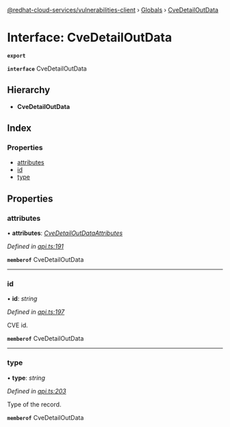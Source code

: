 [@redhat-cloud-services/vulnerabilities-client](../README.md) › [Globals](../globals.md) › [CveDetailOutData](cvedetailoutdata.md)

# Interface: CveDetailOutData

**`export`** 

**`interface`** CveDetailOutData

## Hierarchy

* **CveDetailOutData**

## Index

### Properties

* [attributes](cvedetailoutdata.md#attributes)
* [id](cvedetailoutdata.md#id)
* [type](cvedetailoutdata.md#type)

## Properties

###  attributes

• **attributes**: *[CveDetailOutDataAttributes](cvedetailoutdataattributes.md)*

*Defined in [api.ts:191](https://github.com/RedHatInsights/javascript-clients/blob/master/packages/vulnerabilities/api.ts#L191)*

**`memberof`** CveDetailOutData

___

###  id

• **id**: *string*

*Defined in [api.ts:197](https://github.com/RedHatInsights/javascript-clients/blob/master/packages/vulnerabilities/api.ts#L197)*

CVE id.

**`memberof`** CveDetailOutData

___

###  type

• **type**: *string*

*Defined in [api.ts:203](https://github.com/RedHatInsights/javascript-clients/blob/master/packages/vulnerabilities/api.ts#L203)*

Type of the record.

**`memberof`** CveDetailOutData
